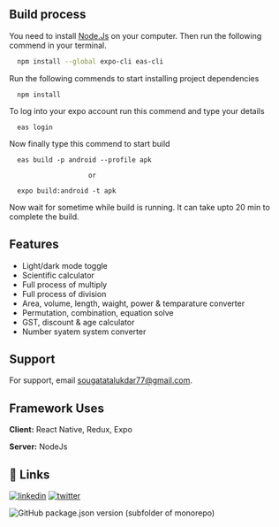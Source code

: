 ## Build process

You need to install [Node.Js](https://nodejs.org/en/download) on your computer. Then run the following commend in your terminal.

```bash
  npm install --global expo-cli eas-cli
```

Run the following commends to start installing project dependencies

```
  npm install
```

To log into your expo account run this commend and type your details

```
  eas login
```

Now finally type this commend to start build

```
  eas build -p android --profile apk

                    or

  expo build:android -t apk
```

Now wait for sometime while build is running. It can take upto 20 min to complete the build.

## Features

-   Light/dark mode toggle
-   Scientific calculator
-   Full process of multiply
-   Full process of division
-   Area, volume, length, waight, power & temparature converter
-   Permutation, combination, equation solve
-   GST, discount & age calculator
-   Number syatem system converter

## Support

For support, email sougatatalukdar77@gmail.com.

## Framework Uses

**Client:** React Native, Redux, Expo

**Server:** NodeJs

## 🔗 Links

[![linkedin](https://img.shields.io/badge/instagram-E1306C?style=for-the-badge&logo=instagram&logoColor=white)](https://www.instagram.com/sougata_76/)
[![twitter](https://img.shields.io/badge/facebook-0165E1?style=for-the-badge&logo=facebook&logoColor=white)](https://www.facebook.com/sougata76)

![GitHub package.json version (subfolder of monorepo)](https://img.shields.io/github/package-json/v/sou-gata/react-native-calculator?logo=v.1.2.9)

